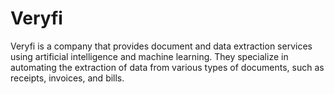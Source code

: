 # Veryfi
Veryfi is a company that provides document and data extraction services using artificial intelligence and machine learning. 
They specialize in automating the extraction of data from various types of documents, such as receipts, invoices, and bills.
